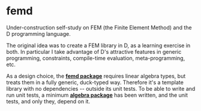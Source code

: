 # femd
Under-construction self-study on
FEM (the Finite Element Method)
and the D programming language.

The original idea was to create a FEM library in D,
as a learning exercise in both.
In particular I take advantage of D's attractive features
in generic programming, constraints, compile-time evaluation, meta-programming, etc.

As a design choice, the [**femd package**](/src/femd/) requires linear algebra types,
but treats them in a fully generic, duck-typed way.
Therefore it's a template library with no dependencies
-- outside its unit tests.
To be able to write and run unit tests,
a minimum [**algebra package**](/src/algebra/) has been written,
and the unit tests, and only they, depend on it.
